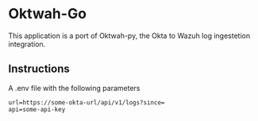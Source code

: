 # Oktwah-Go

This application is a port of Oktwah-py, the Okta to Wazuh log ingestetion integration.  


## Instructions

A .env file with the following parameters

```
url=https://some-okta-url/api/v1/logs?since=
api=some-api-key
```